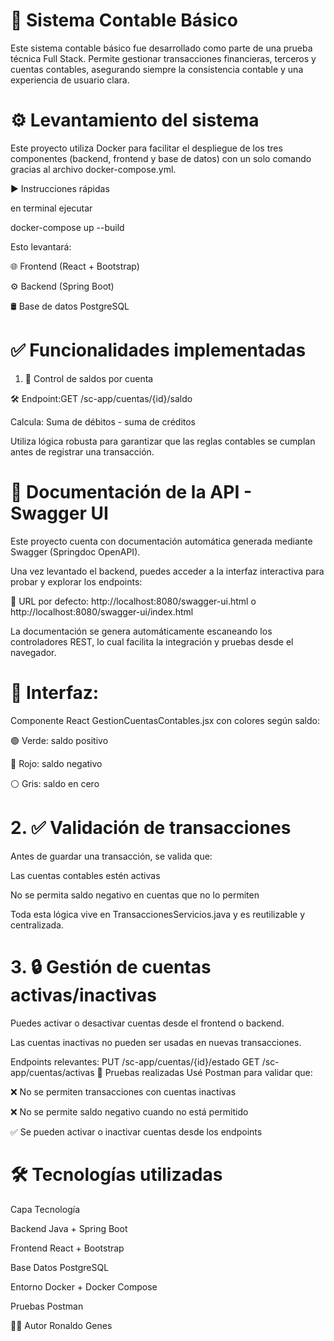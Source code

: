 
# 💼 Sistema Contable Básico
Este sistema contable básico fue desarrollado como parte de una prueba técnica Full Stack. Permite gestionar transacciones financieras, terceros y cuentas contables, asegurando siempre la consistencia contable y una experiencia de usuario clara.

# ⚙️ Levantamiento del sistema
Este proyecto utiliza Docker para facilitar el despliegue de los tres componentes (backend, frontend y base de datos) con un solo comando gracias al archivo docker-compose.yml.

▶️ Instrucciones rápidas

en terminal ejecutar 

docker-compose up --build

Esto levantará:

🌐 Frontend (React + Bootstrap)

⚙️ Backend (Spring Boot)

🛢️ Base de datos PostgreSQL

# ✅ Funcionalidades implementadas
1. 🔢 Control de saldos por cuenta
   
🛠️ Endpoint:GET /sc-app/cuentas/{id}/saldo

Calcula: Suma de débitos - suma de créditos

Utiliza lógica robusta para garantizar que las reglas contables se cumplan antes de registrar una transacción.

# 📘 Documentación de la API - Swagger UI
Este proyecto cuenta con documentación automática generada mediante Swagger (Springdoc OpenAPI).

Una vez levantado el backend, puedes acceder a la interfaz interactiva para probar y explorar los endpoints:

📎 URL por defecto:
http://localhost:8080/swagger-ui.html
o
http://localhost:8080/swagger-ui/index.html

La documentación se genera automáticamente escaneando los controladores REST, lo cual facilita la integración y pruebas desde el navegador.

# 🎨 Interfaz:
Componente React GestionCuentasContables.jsx con colores según saldo:

🟢 Verde: saldo positivo

🔴 Rojo: saldo negativo

⚪ Gris: saldo en cero

# 2. ✅ Validación de transacciones
Antes de guardar una transacción, se valida que:

Las cuentas contables estén activas

No se permita saldo negativo en cuentas que no lo permiten

Toda esta lógica vive en TransaccionesServicios.java y es reutilizable y centralizada.

# 3. 🔒 Gestión de cuentas activas/inactivas
Puedes activar o desactivar cuentas desde el frontend o backend.

Las cuentas inactivas no pueden ser usadas en nuevas transacciones.

Endpoints relevantes:
PUT /sc-app/cuentas/{id}/estado
GET /sc-app/cuentas/activas
🧪 Pruebas realizadas
Usé Postman para validar que:

❌ No se permiten transacciones con cuentas inactivas

❌ No se permite saldo negativo cuando no está permitido

✅ Se pueden activar o inactivar cuentas desde los endpoints

# 🛠️ Tecnologías utilizadas
Capa	Tecnología

Backend	Java + Spring Boot

Frontend	React + Bootstrap

Base Datos	PostgreSQL

Entorno	Docker + Docker Compose

Pruebas	Postman

🙋‍♂️ Autor
Ronaldo Genes
